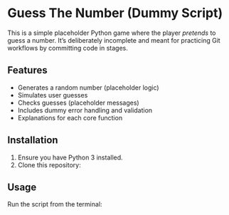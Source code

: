 # Guess The Number (Dummy Script)

This is a simple placeholder Python game where the player *pretends* to guess a number.
It’s deliberately incomplete and meant for practicing Git workflows by committing code in stages.

## Features
- Generates a random number (placeholder logic)
- Simulates user guesses
- Checks guesses (placeholder messages)
- Includes dummy error handling and validation
- Explanations for each core function

## Installation

1. Ensure you have Python 3 installed.
2. Clone this repository:


## Usage

Run the script from the terminal:





















